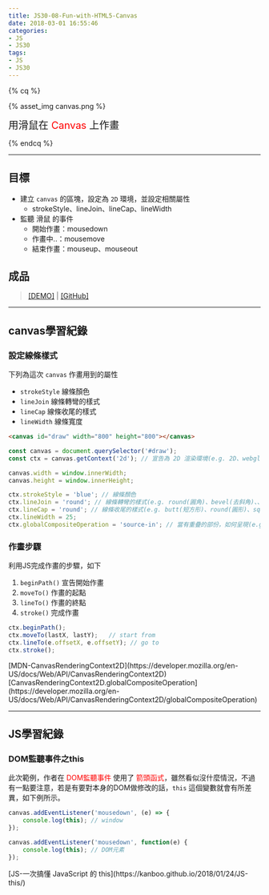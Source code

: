 ```yaml
---
title: JS30-08-Fun-with-HTML5-Canvas
date: 2018-03-01 16:55:46
categories: 
- JS
- JS30
tags:
- JS
- JS30
---
```


{% cq %}

{% asset_img canvas.png %}

<font style="font-size:20px;">用滑鼠在 <font color="red">Canvas</font> 上作畫</font>

{% endcq %}

<!-- more -->
***

## 目標

- 建立 `canvas` 的區塊，設定為 `2D` 環境，並設定相關屬性
    - strokeStyle、lineJoin、lineCap、lineWidth
- 監聽 滑鼠 的事件
    - 開始作畫：mousedown
    - 作畫中..：mousemove
    - 結束作畫：mouseup、mouseout

## 成品

>[[DEMO]](https://kanboo.github.io/JavaScript30/08%20-%20Fun%20with%20HTML5%20Canvas/) | [[GitHub]](https://github.com/kanboo/JavaScript30/blob/master/08%20-%20Fun%20with%20HTML5%20Canvas/index.html)


***
## canvas學習紀錄

### 設定線條樣式

下列為這次 `canvas` 作畫用到的屬性

- `strokeStyle` 線條顏色
- `lineJoin` 線條轉彎的樣式
- `lineCap` 線條收尾的樣式
- `lineWidth` 線條寬度

``` html HTML
<canvas id="draw" width="800" height="800"></canvas>
```

``` js JS-canvas設定
const canvas = document.querySelector('#draw');
const ctx = canvas.getContext('2d'); // 宣告為 2D 渲染環境(e.g. 2D、webgl、webg2、bitmaprenderer)

canvas.width = window.innerWidth;
canvas.height = window.innerHeight;

ctx.strokeStyle = 'blue'; // 線條顏色
ctx.lineJoin = 'round'; // 線條轉彎的樣式(e.g. round(圓角)、bevel(去斜角)、、miter(尖形))
ctx.lineCap = 'round'; // 線條收尾的樣式(e.g. butt(短方形)、round(圓形)、square(長方形))
ctx.lineWidth = 25;
ctx.globalCompositeOperation = 'source-in'; // 當有重疊的部份，如何呈現(e.g. source-over、screen、multiply、etc.)
```

### 作畫步驟

利用JS完成作畫的步驟，如下

1. `beginPath()` 宣告開始作畫
2. `moveTo()` 作畫的起點
3. `lineTo()` 作畫的終點
4. `stroke()` 完成作畫

``` js 作畫部份程式碼
ctx.beginPath();
ctx.moveTo(lastX, lastY);   // start from
ctx.lineTo(e.offsetX, e.offsetY); // go to
ctx.stroke();
```

<div class="note info">[MDN-CanvasRenderingContext2D](https://developer.mozilla.org/en-US/docs/Web/API/CanvasRenderingContext2D)
[CanvasRenderingContext2D.globalCompositeOperation](https://developer.mozilla.org/en-US/docs/Web/API/CanvasRenderingContext2D/globalCompositeOperation)</div>

***
## JS學習紀錄

### DOM監聽事件之this

此次範例，作者在 <font color="red">DOM監聽事件</font> 使用了 <font color="red">箭頭函式</font>，雖然看似沒什麼情況，不過有一點要注意，若是有要對本身的DOM做修改的話，`this` 這個變數就會有所差異，如下例所示。

``` js 箭頭函式
canvas.addEventListener('mousedown', (e) => {
    console.log(this); // window
});
```

``` js 一般函式
canvas.addEventListener('mousedown', function(e) {
    console.log(this); // DOM元素
});
```

<div class="note info">[JS-一次搞懂 JavaScript 的 this](https://kanboo.github.io/2018/01/24/JS-this/)</div>